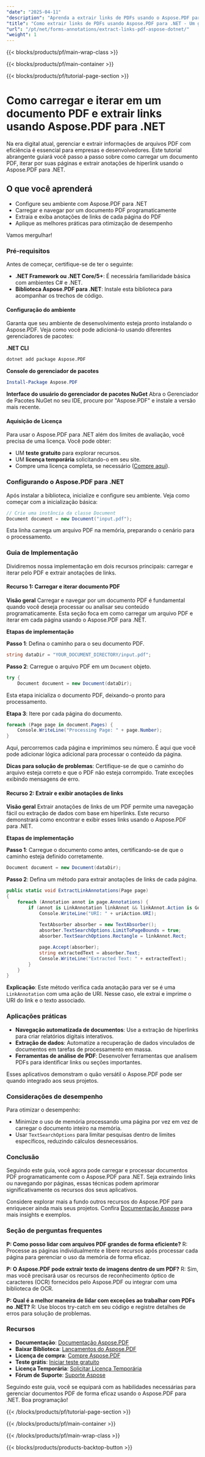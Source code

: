 ```yaml
---
"date": "2025-04-11"
"description": "Aprenda a extrair links de PDFs usando o Aspose.PDF para .NET com este guia passo a passo. Aprimore suas habilidades de processamento de documentos."
"title": "Como extrair links de PDFs usando Aspose.PDF para .NET - Um guia completo"
"url": "/pt/net/forms-annotations/extract-links-pdf-aspose-dotnet/"
"weight": 1
---
```


{{< blocks/products/pf/main-wrap-class >}}

{{< blocks/products/pf/main-container >}}

{{< blocks/products/pf/tutorial-page-section >}}


# Como carregar e iterar em um documento PDF e extrair links usando Aspose.PDF para .NET

Na era digital atual, gerenciar e extrair informações de arquivos PDF com eficiência é essencial para empresas e desenvolvedores. Este tutorial abrangente guiará você passo a passo sobre como carregar um documento PDF, iterar por suas páginas e extrair anotações de hiperlink usando o Aspose.PDF para .NET.

## O que você aprenderá
- Configure seu ambiente com Aspose.PDF para .NET
- Carregar e navegar por um documento PDF programaticamente
- Extraia e exiba anotações de links de cada página do PDF
- Aplique as melhores práticas para otimização de desempenho

Vamos mergulhar!

### Pré-requisitos

Antes de começar, certifique-se de ter o seguinte:
- **.NET Framework ou .NET Core/5+**: É necessária familiaridade básica com ambientes C# e .NET.
- **Biblioteca Aspose.PDF para .NET**: Instale esta biblioteca para acompanhar os trechos de código.

#### Configuração do ambiente

Garanta que seu ambiente de desenvolvimento esteja pronto instalando o Aspose.PDF. Veja como você pode adicioná-lo usando diferentes gerenciadores de pacotes:

**.NET CLI**
```bash
dotnet add package Aspose.PDF
```

**Console do gerenciador de pacotes**
```powershell
Install-Package Aspose.PDF
```

**Interface do usuário do gerenciador de pacotes NuGet**
Abra o Gerenciador de Pacotes NuGet no seu IDE, procure por "Aspose.PDF" e instale a versão mais recente.

#### Aquisição de Licença

Para usar o Aspose.PDF para .NET além dos limites de avaliação, você precisa de uma licença. Você pode obter:
- UM **teste gratuito** para explorar recursos.
- UM **licença temporária** solicitando-o em seu site.
- Compre uma licença completa, se necessário ([Compre aqui](https://purchase.aspose.com/buy)).

### Configurando o Aspose.PDF para .NET

Após instalar a biblioteca, inicialize e configure seu ambiente. Veja como começar com a inicialização básica:

```csharp
// Crie uma instância da classe Document
Document document = new Document("input.pdf");
```

Esta linha carrega um arquivo PDF na memória, preparando o cenário para o processamento.

### Guia de Implementação

Dividiremos nossa implementação em dois recursos principais: carregar e iterar pelo PDF e extrair anotações de links.

#### Recurso 1: Carregar e iterar documento PDF

**Visão geral**
Carregar e navegar por um documento PDF é fundamental quando você deseja processar ou analisar seu conteúdo programaticamente. Esta seção foca em como carregar um arquivo PDF e iterar em cada página usando o Aspose.PDF para .NET.

**Etapas de implementação**

**Passo 1**: Defina o caminho para o seu documento PDF.
```csharp
string dataDir = "YOUR_DOCUMENT_DIRECTORY/input.pdf";
```

**Passo 2**: Carregue o arquivo PDF em um `Document` objeto.
```csharp
try {
    Document document = new Document(dataDir);
```

Esta etapa inicializa o documento PDF, deixando-o pronto para processamento.

**Etapa 3**: Itere por cada página do documento.
```csharp
foreach (Page page in document.Pages) {
    Console.WriteLine("Processing Page: " + page.Number);
}
```

Aqui, percorremos cada página e imprimimos seu número. É aqui que você pode adicionar lógica adicional para processar o conteúdo da página.

**Dicas para solução de problemas**: Certifique-se de que o caminho do arquivo esteja correto e que o PDF não esteja corrompido. Trate exceções exibindo mensagens de erro.

#### Recurso 2: Extrair e exibir anotações de links

**Visão geral**
Extrair anotações de links de um PDF permite uma navegação fácil ou extração de dados com base em hiperlinks. Este recurso demonstrará como encontrar e exibir esses links usando o Aspose.PDF para .NET.

**Etapas de implementação**

**Passo 1**: Carregue o documento como antes, certificando-se de que o caminho esteja definido corretamente.
```csharp
Document document = new Document(dataDir);
```

**Passo 2**: Defina um método para extrair anotações de links de cada página.
```csharp
public static void ExtractLinkAnnotations(Page page)
{
    foreach (Annotation annot in page.Annotations) {
        if (annot is LinkAnnotation linkAnnot && linkAnnot.Action is GoToURIAction uriAction) {
            Console.WriteLine("URI: " + uriAction.URI);
            
            TextAbsorber absorber = new TextAbsorber();
            absorber.TextSearchOptions.LimitToPageBounds = true;
            absorber.TextSearchOptions.Rectangle = linkAnnot.Rect;

            page.Accept(absorber);
            string extractedText = absorber.Text;
            Console.WriteLine("Extracted Text: " + extractedText);
        }
    }
}
```
**Explicação**: Este método verifica cada anotação para ver se é uma `LinkAnnotation` com uma ação de URI. Nesse caso, ele extrai e imprime o URI do link e o texto associado.

### Aplicações práticas
- **Navegação automatizada de documentos**: Use a extração de hiperlinks para criar relatórios digitais interativos.
- **Extração de dados**: Automatize a recuperação de dados vinculados de documentos em tarefas de processamento em massa.
- **Ferramentas de análise de PDF**: Desenvolver ferramentas que analisem PDFs para identificar links ou seções importantes.

Esses aplicativos demonstram o quão versátil o Aspose.PDF pode ser quando integrado aos seus projetos.

### Considerações de desempenho
Para otimizar o desempenho:
- Minimize o uso de memória processando uma página por vez em vez de carregar o documento inteiro na memória.
- Usar `TextSearchOptions` para limitar pesquisas dentro de limites específicos, reduzindo cálculos desnecessários.

### Conclusão
Seguindo este guia, você agora pode carregar e processar documentos PDF programaticamente com o Aspose.PDF para .NET. Seja extraindo links ou navegando por páginas, essas técnicas podem aprimorar significativamente os recursos dos seus aplicativos.

Considere explorar mais a fundo outros recursos do Aspose.PDF para enriquecer ainda mais seus projetos. Confira [Documentação Aspose](https://reference.aspose.com/pdf/net/) para mais insights e exemplos.

### Seção de perguntas frequentes
**P: Como posso lidar com arquivos PDF grandes de forma eficiente?**
R: Processe as páginas individualmente e libere recursos após processar cada página para gerenciar o uso da memória de forma eficaz.

**P: O Aspose.PDF pode extrair texto de imagens dentro de um PDF?**
R: Sim, mas você precisará usar os recursos de reconhecimento óptico de caracteres (OCR) fornecidos pelo Aspose.PDF ou integrar com uma biblioteca de OCR.

**P: Qual é a melhor maneira de lidar com exceções ao trabalhar com PDFs no .NET?**
R: Use blocos try-catch em seu código e registre detalhes de erros para solução de problemas.

### Recursos
- **Documentação**: [Documentação Aspose.PDF](https://reference.aspose.com/pdf/net/)
- **Baixar Biblioteca**: [Lançamentos do Aspose.PDF](https://releases.aspose.com/pdf/net/)
- **Licença de compra**: [Compre Aspose.PDF](https://purchase.aspose.com/buy)
- **Teste grátis**: [Iniciar teste gratuito](https://releases.aspose.com/pdf/net/)
- **Licença Temporária**: [Solicitar Licença Temporária](https://purchase.aspose.com/temporary-license/)
- **Fórum de Suporte**: [Suporte Aspose](https://forum.aspose.com/c/pdf/10)

Seguindo este guia, você se equipará com as habilidades necessárias para gerenciar documentos PDF de forma eficaz usando o Aspose.PDF para .NET. Boa programação!


{{< /blocks/products/pf/tutorial-page-section >}}

{{< /blocks/products/pf/main-container >}}

{{< /blocks/products/pf/main-wrap-class >}}

{{< blocks/products/products-backtop-button >}}